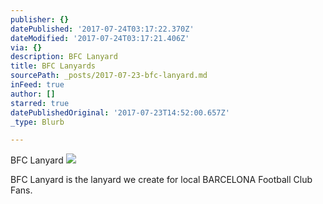 ```yaml
---
publisher: {}
datePublished: '2017-07-24T03:17:22.370Z'
dateModified: '2017-07-24T03:17:21.406Z'
via: {}
description: BFC Lanyard
title: BFC Lanyards
sourcePath: _posts/2017-07-23-bfc-lanyard.md
inFeed: true
author: []
starred: true
datePublishedOriginal: '2017-07-23T14:52:00.657Z'
_type: Blurb

---
```

BFC Lanyard
![](https://the-grid-user-content.s3-us-west-2.amazonaws.com/e1676be1-1176-44d0-bcdc-735b26a555a9.jpg)

BFC Lanyard is the lanyard we create for local BARCELONA Football Club Fans.